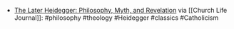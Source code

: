 - [The Later Heidegger: Philosophy, Myth, and Revelation](https://churchlifejournal.nd.edu/articles/the-later-heidegger-philosophy-myth-and-revelation/) via [[Church Life Journal]]: #philosophy #theology #Heidegger #classics #Catholicism